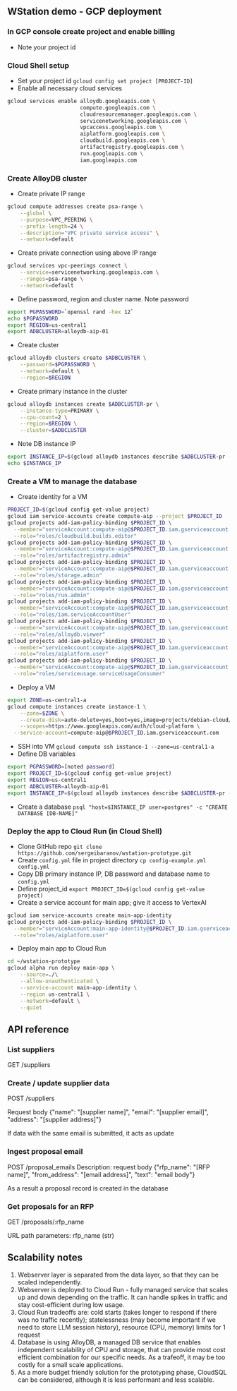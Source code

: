 ## WStation demo - GCP deployment
### In GCP console create project and enable billing

- Note your project id

### Cloud Shell setup

- Set your project id
`gcloud config set project [PROJECT-ID]`
- Enable all necessary cloud services

```bash
gcloud services enable alloydb.googleapis.com \
                       compute.googleapis.com \
                       cloudresourcemanager.googleapis.com \
                       servicenetworking.googleapis.com \
                       vpcaccess.googleapis.com \
                       aiplatform.googleapis.com \
                       cloudbuild.googleapis.com \
                       artifactregistry.googleapis.com \
                       run.googleapis.com \
                       iam.googleapis.com
```

### Create AlloyDB cluster

- Create private IP range

```bash
gcloud compute addresses create psa-range \
    --global \
    --purpose=VPC_PEERING \
    --prefix-length=24 \
    --description="VPC private service access" \
    --network=default
```

- Create private connection using above IP range

```bash
gcloud services vpc-peerings connect \
    --service=servicenetworking.googleapis.com \
    --ranges=psa-range \
    --network=default
```

- Define password, region and cluster name. Note password

```bash
export PGPASSWORD=`openssl rand -hex 12` 
echo $PGPASSWORD
export REGION=us-central1
export ADBCLUSTER=alloydb-aip-01
```

- Create cluster

```bash
gcloud alloydb clusters create $ADBCLUSTER \
    --password=$PGPASSWORD \
    --network=default \
    --region=$REGION
```

- Create primary instance in the cluster

```bash
gcloud alloydb instances create $ADBCLUSTER-pr \
    --instance-type=PRIMARY \
    --cpu-count=2 \
    --region=$REGION \
    --cluster=$ADBCLUSTER
```

- Note DB instance IP

```bash
export INSTANCE_IP=$(gcloud alloydb instances describe $ADBCLUSTER-pr --cluster=$ADBCLUSTER --region=$REGION --format="value(ipAddress)")
echo $INSTANCE_IP
```

### Create a VM to manage the database

- Create identity for a VM

```bash
PROJECT_ID=$(gcloud config get-value project)
gcloud iam service-accounts create compute-aip --project $PROJECT_ID
gcloud projects add-iam-policy-binding $PROJECT_ID \
  --member="serviceAccount:compute-aip@$PROJECT_ID.iam.gserviceaccount.com" \
  --role="roles/cloudbuild.builds.editor"
gcloud projects add-iam-policy-binding $PROJECT_ID \
  --member="serviceAccount:compute-aip@$PROJECT_ID.iam.gserviceaccount.com" \
  --role="roles/artifactregistry.admin"
gcloud projects add-iam-policy-binding $PROJECT_ID \
  --member="serviceAccount:compute-aip@$PROJECT_ID.iam.gserviceaccount.com" \
  --role="roles/storage.admin"
gcloud projects add-iam-policy-binding $PROJECT_ID \
  --member="serviceAccount:compute-aip@$PROJECT_ID.iam.gserviceaccount.com" \
  --role="roles/run.admin"
gcloud projects add-iam-policy-binding $PROJECT_ID \
  --member="serviceAccount:compute-aip@$PROJECT_ID.iam.gserviceaccount.com" \
  --role="roles/iam.serviceAccountUser"
gcloud projects add-iam-policy-binding $PROJECT_ID \
  --member="serviceAccount:compute-aip@$PROJECT_ID.iam.gserviceaccount.com" \
  --role="roles/alloydb.viewer"
gcloud projects add-iam-policy-binding $PROJECT_ID \
  --member="serviceAccount:compute-aip@$PROJECT_ID.iam.gserviceaccount.com" \
  --role="roles/aiplatform.user"
gcloud projects add-iam-policy-binding $PROJECT_ID \
  --member="serviceAccount:compute-aip@$PROJECT_ID.iam.gserviceaccount.com" \
  --role="roles/serviceusage.serviceUsageConsumer"
```

- Deploy a VM

```bash
export ZONE=us-central1-a
gcloud compute instances create instance-1 \
    --zone=$ZONE \
    --create-disk=auto-delete=yes,boot=yes,image=projects/debian-cloud/global/images/$(gcloud compute images list --filter="family=debian-12 AND family!=debian-12-arm64" --format="value(name)") \
    --scopes=https://www.googleapis.com/auth/cloud-platform \
  --service-account=compute-aip@$PROJECT_ID.iam.gserviceaccount.com
```

- SSH into VM
`gcloud compute ssh instance-1 --zone=us-central1-a`
- Define DB variables

```bash
export PGPASSWORD=[noted password]
export PROJECT_ID=$(gcloud config get-value project)
export REGION=us-central1
export ADBCLUSTER=alloydb-aip-01
export INSTANCE_IP=$(gcloud alloydb instances describe $ADBCLUSTER-pr --cluster=$ADBCLUSTER --region=$REGION --format="value(ipAddress)")
```

- Create a database
`psql "host=$INSTANCE_IP user=postgres" -c "CREATE DATABASE [DB-NAME]"`

### Deploy the app to Cloud Run (in Cloud Shell)

- Clone GitHub repo
`git clone https://github.com/sergeibaranov/wstation-prototype.git`
- Create `config.yml` file in project directory
`cp config-example.yml config.yml`
- Copy DB primary instance IP, DB password and database name to `config.yml`
- Define project_id
`export PROJECT_ID=$(gcloud config get-value project)`
- Create a service account for main app; give it access to VertexAI

```bash
gcloud iam service-accounts create main-app-identity
gcloud projects add-iam-policy-binding $PROJECT_ID \
  --member="serviceAccount:main-app-identity@$PROJECT_ID.iam.gserviceaccount.com" \
  --role="roles/aiplatform.user"
```

- Deploy main app to Cloud Run

```bash
cd ~/wstation-prototype
gcloud alpha run deploy main-app \
    --source=./\
    --allow-unauthenticated \
    --service-account main-app-identity \
    --region us-central1 \
    --network=default \
    --quiet
```

## API reference

### List suppliers
GET /suppliers

### Create / update supplier data
POST /suppliers

Request body {"name": "[supplier name]", "email": "[supplier email]", "address": "[supplier address]"}

If data with the same email is submitted, it acts as update
### Ingest proposal email
POST /proposal_emails
 Description: 
request body {"rfp_name": "[RFP name]", "from_address": "[email address]", "text": "email body"}

As a result a proposal record is created in the database

### Get proposals for an RFP
GET /proposals/:rfp_name

URL path parameters: rfp_name (str)


## Scalability notes
1. Webserver layer is separated from the data layer, so that they can be scaled independently.
2. Webserver is deployed to Cloud Run - fully managed service that scales up and down depending on the traffic. It can handle spikes in traffic and stay cost-efficient during low usage.
3. Cloud Run tradeoffs are: cold starts (takes longer to respond if there was no traffic recently); statelessness (may become important if we need to store LLM session history), resource (CPU, memory) limits for 1 request
4. Database is using AlloyDB, a managed DB service that enables independent scalability of CPU and storage, that can provide most cost efficient combination for our specific needs. As a trafeoff, it may be too costly for a small scale applications.
5. As a more budget friendly solution for the prototyping phase, CloudSQL can be considered, although it is less performant and less scalable.
